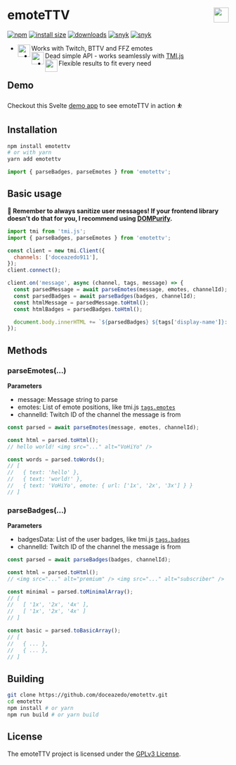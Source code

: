 <h1>emoteTTV <img src="https://i.imgur.com/7zlS0zX.gif" height="34" align="right"></h1>

[![npm](https://badgen.net/npm/v/emotettv)](https://www.npmjs.com/package/emotettv)
[![install size](https://badgen.net/packagephobia/install/emotettv)](https://packagephobia.com/result?p=emotettv)
[![downloads](https://badgen.net/npm/dt/emotettv)](https://www.npmjs.com/package/emotettv)
[![snyk](https://snyk.io/test/npm/emotettv/badge.svg)](https://snyk.io/test/npm/emotettv)
[![snyk](https://badgen.net/github/license/doceazedo/emotettv)](/LICENSE)

- <img src="https://cdn.betterttv.net/emote/5fa8f232eca18f6455c2b2e1/1x" height="28" align="left"> Works with Twitch, BTTV and FFZ emotes
- <img src="https://static-cdn.jtvnw.net/emoticons/v2/81274/default/dark/1.0" height="28" align="left"> Dead simple API - works seamlessly with <a href="https://github.com/tmijs/tmi.js">TMI.js</a>
- <img src="https://static-cdn.jtvnw.net/emoticons/v2/304486301/default/dark/1.0" height="28" align="left"> Flexible results to fit every need

## Demo

Checkout this Svelte [demo app](https://svelte.dev/repl/9b8bd1e644814acb85c1a3ecf439eab5?version=3.46.4) to see emoteTTV in action ⛹️

## Installation

```bash
npm install emotettv
# or with yarn
yarn add emotettv
```

```js
import { parseBadges, parseEmotes } from 'emotettv';
```

## Basic usage

**🚨 Remember to always sanitize user messages! If your frontend library doesn't do that for you, I recommend using [DOMPurify](https://github.com/cure53/DOMPurify).**

```js
import tmi from 'tmi.js';
import { parseBadges, parseEmotes } from 'emotettv';

const client = new tmi.Client({
  channels: ['doceazedo911'],
});
client.connect();

client.on('message', async (channel, tags, message) => {
  const parsedMessage = await parseEmotes(message, emotes, channelId);
  const parsedBadges = await parseBadges(badges, channelId);
  const htmlMessage = parsedMessage.toHtml();
  const htmlBadges = parsedBadges.toHtml();

  document.body.innerHTML += `${parsedBadges} ${tags['display-name']}: ${parsedMessage}`;
});
```

## Methods

### parseEmotes(...)

**Parameters**

- message: Message string to parse
- emotes: List of emote positions, like tmi.js [`tags.emotes`](/src/badges/badges.types.ts#L1)
- channelId: Twitch ID of the channel the message is from

```js
const parsed = await parseEmotes(message, emotes, channelId);

const html = parsed.toHtml();
// hello world! <img src="..." alt="VoHiYo" />

const words = parsed.toWords();
// [
//   { text: 'hello' },
//   { text: 'world!' },
//   { text: 'VoHiYo', emote: { url: ['1x', '2x', '3x'] } }
// ]
```

### parseBadges(...)

**Parameters**

- badgesData: List of the user badges, like tmi.js [`tags.badges`](/src/badges/badges.types.ts#L28)
- channelId: Twitch ID of the channel the message is from

```js
const parsed = await parseBadges(badges, channelId);

const html = parsed.toHtml();
// <img src="..." alt="premium" /> <img src="..." alt="subscriber" />

const minimal = parsed.toMinimalArray();
// [
//   [ '1x', '2x', '4x' ],
//   [ '1x', '2x', '4x' ]
// ]

const basic = parsed.toBasicArray();
// [
//   { ... },
//   { ... },
// ]
```

## Building

```bash
git clone https://github.com/doceazedo/emotettv.git
cd emotettv
npm install # or yarn
npm run build # or yarn build
```

## License

The emoteTTV project is licensed under the [GPLv3 License](./LICENSE).
